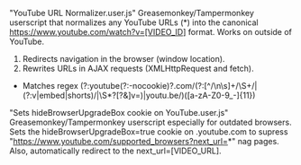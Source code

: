 "YouTube URL Normalizer.user.js"
Greasemonkey/Tampermonkey userscript that normalizes any YouTube URLs (*) into the canonical https://www.youtube.com/watch?v=[VIDEO_ID] format. Works on outside of YouTube.
1. Redirects navigation in the browser (window location).
2. Rewrites URLs in AJAX requests (XMLHttpRequest and fetch).
* Matches regex (?:youtube(?:-nocookie)?\.com\/(?:[^\/\n\s]+\/\S+\/|(?:v|embed|shorts)\/|\S*?[?&]v=)|youtu\.be\/)([a-zA-Z0-9_-]{11})

"Sets hideBrowserUpgradeBox cookie on YouTube.user.js"
Greasemonkey/Tampermonkey userscript especially for outdated browsers. Sets the hideBrowserUpgradeBox=true cookie on .youtube.com to supress "https://www.youtube.com/supported_browsers?next_url=*" nag pages.
Also, automatically redirect to the next_url=[VIDEO_URL].
